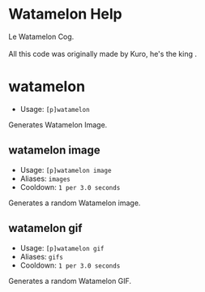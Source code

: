 # Watamelon Help

Le Watamelon Cog.<br/><br/>All this code was originally made by Kuro, he's the king .

# watamelon
 - Usage: `[p]watamelon `

Generates Watamelon Image.

## watamelon image
 - Usage: `[p]watamelon image `
 - Aliases: `images`
 - Cooldown: `1 per 3.0 seconds`

Generates a random Watamelon image.

## watamelon gif
 - Usage: `[p]watamelon gif `
 - Aliases: `gifs`
 - Cooldown: `1 per 3.0 seconds`

Generates a random Watamelon GIF.


